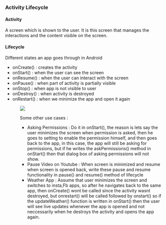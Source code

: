 ### Activity Lifecycle

#### Activity
A screen which is shown to the user. It is this screen that manages the interactions and the content visible on the screen.

#### Lifecycle 
Different states an app goes through in Android

<ul>
  <li>onCreate() : creates the activity</li>
  <li>onStart() : when the user can see the screen</li>
  <li>onResume() : when the user can interact with the screen</li>
  <li>onPause() : when part of activity is partially visible</li>
  <li>onStop() : when app is not visible to user</li>
  <li>onDestroy() : when activity is destroyed</li>
  <li>onRestart() : when we minimize the app and open it again</li>
<ul>

<img src="https://user-images.githubusercontent.com/35667308/78688754-33494200-7913-11ea-9547-5de0af7ed9d7.png"></img>


Some other use cases :

<ul>
<li>Asking Permissions : Do it in onStart(), the reason is lets say the user minimizes the screen when permission is asked, then he goes to setting to enable the permission himself, and then goes back to the app, in this case, the app will still be asking for permissions, but if he writes the askPermissions() method in onStart() then that dialog box of asking permissions will not show.</li>
<li>Pause Video on Youtube : When screen is minimized and resume when screen is opened back, write these pause and resume functionality in pause() and resume() method of lifecycle</li>
<li>Weather App : Assume that user minimizes the screen and switches to insta,Fb apps, so after he navigates back to the same app, then onCreate() wont be called since the activity wasnt destroyed, but onrestart() will be called followed by onstart() so if the updateWeather() function is written in onStart() then the user will see live updates whenever the app is opened and not neccessarily when he destroys the activity and opens the app again.</li>
</ul>
